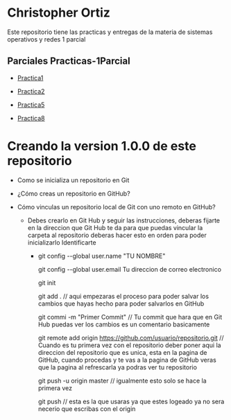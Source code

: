 # Christopher Ortiz 


Este repositorio tiene las practicas y entregas de la materia de sistemas operativos y redes 1 parcial 

## Parciales Practicas-1Parcial

- [Practica1](./Datos.md)

 
- [Practica2](./Tarea1.md)


- [Practica5](https://github.com/ChristopherOrtiz69/Practica4) 


- [Practica8](./practica_8.md)

# Creando la version 1.0.0 de este repositorio 

- Como se inicializa un repositorio en Git
- ¿Cómo creas un repositorio en GitHub?
- Cómo vinculas un repositorio local de Git con uno remoto en GitHub?


  - Debes crearlo en Git Hub y seguir las instrucciones, deberas fijarte en la direccion que Git Hub te da para que puedas vincular la carpeta al repositorio 
   deberas hacer esto en orden para poder inicializarlo 
   Identificarte
     - git config --global user.name "TU NOMBRE"


       git config --global user.email Tu direccion de correo electronico 


       git init  


       git add . // aqui empezaras el proceso para poder salvar los cambios que hayas hecho para poder salvarlos en GitHub


       git commi -m "Primer Commit" // Tu commit que hara que en Git Hub puedas ver los cambios es un comentario basicamente 


       git remote add origin https://github.com/usuario/repositorio.git // Cuando es tu primera vez con el repositorio deber poner aqui la direccion del repositorio que es unica, esta  en la pagina de GitHub, cuando procedas y te vas a la pagina de GitHub veras que la pagina al refrescarla ya podras ver tu repositorio


       git push -u origin master // igualmente esto solo se hace la primera vez
       
        
       git push // esta es la que usaras ya que estes logeado ya no sera necerio que escribas con el origin 

  

